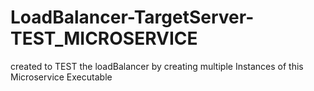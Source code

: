 # LoadBalancer-TargetServer-TEST_MICROSERVICE
created to TEST the loadBalancer by creating multiple Instances of this Microservice Executable

